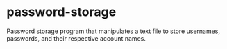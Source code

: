 # password-storage
Password storage program that manipulates a text file to store usernames, passwords, and their respective account names.

